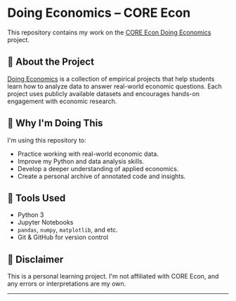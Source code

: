 # Doing Economics – CORE Econ

This repository contains my work on the [CORE Econ Doing Economics](https://www.core-econ.org/doing-economics/index.html) project.

## 📘 About the Project

[Doing Economics](https://www.core-econ.org/doing-economics/index.html) is a collection of empirical projects that help students learn how to analyze data to answer real-world economic questions. Each project uses publicly available datasets and encourages hands-on engagement with economic research.
 
## 🧠 Why I'm Doing This

I'm using this repository to:
- Practice working with real-world economic data.
- Improve my Python and data analysis skills.
- Develop a deeper understanding of applied economics.
- Create a personal archive of annotated code and insights.

## 🔧 Tools Used

- Python 3
- Jupyter Notebooks
- `pandas`, `numpy`, `matplotlib`, and etc.
- Git & GitHub for version control

## 📌 Disclaimer

This is a personal learning project. I'm not affiliated with CORE Econ, and any errors or interpretations are my own.

---
